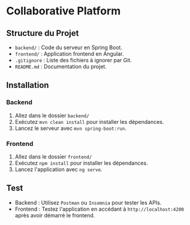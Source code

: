 # Collaborative Platform

## Structure du Projet

- `backend/` : Code du serveur en Spring Boot.
- `frontend/` : Application frontend en Angular.
- `.gitignore` : Liste des fichiers à ignorer par Git.
- `README.md` : Documentation du projet.

## Installation

### Backend

1. Allez dans le dossier `backend/`
2. Exécutez `mvn clean install` pour installer les dépendances.
3. Lancez le serveur avec `mvn spring-boot:run`.

### Frontend

1. Allez dans le dossier `frontend/`
2. Exécutez `npm install` pour installer les dépendances.
3. Lancez l'application avec `ng serve`.

## Test

- Backend : Utilisez `Postman` ou `Insomnia` pour tester les APIs.
- Frontend : Testez l'application en accédant à `http://localhost:4200` après avoir démarré le frontend.

